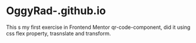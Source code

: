 # OggyRad-.github.io


This s my first exercise in Frontend Mentor qr-code-component, did it using css flex property, trasnslate and transform.
